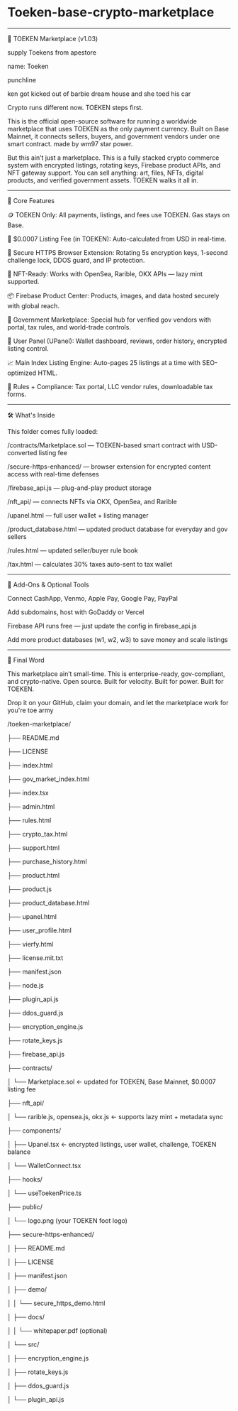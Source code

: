 # Toeken-base-crypto-marketplace
-----------------------------------------

🦶 TOEKEN Marketplace (v1.03)

supply Toekens from apestore 

name: Toeken 

punchline

ken got kicked out of barbie dream house and she toed his car 

Crypto runs different now. TOEKEN steps first.

This is the official open-source software for running a worldwide marketplace that uses TOEKEN as the only payment currency. Built on Base Mainnet, it connects sellers, buyers, and government vendors under one smart contract. made by wm97 star power.

But this ain’t just a marketplace. This is a fully stacked crypto commerce system with encrypted listings, rotating keys, Firebase product APIs, and NFT gateway support. You can sell anything: art, files, NFTs, digital products, and verified government assets. TOEKEN walks it all in.


---

🧠 Core Features

🪙 TOEKEN Only: All payments, listings, and fees use TOEKEN. Gas stays on Base.

💸 $0.0007 Listing Fee (in TOEKEN): Auto-calculated from USD in real-time.

🔐 Secure HTTPS Browser Extension: Rotating 5s encryption keys, 1-second challenge lock, DDOS guard, and IP protection.

🎨 NFT-Ready: Works with OpenSea, Rarible, OKX APIs — lazy mint supported.

📦 Firebase Product Center: Products, images, and data hosted securely with global reach.

🛃 Government Marketplace: Special hub for verified gov vendors with portal, tax rules, and world-trade controls.

👥 User Panel (UPanel): Wallet dashboard, reviews, order history, encrypted listing control.

📈 Main Index Listing Engine: Auto-pages 25 listings at a time with SEO-optimized HTML.

📜 Rules + Compliance: Tax portal, LLC vendor rules, downloadable tax forms.



---

🛠 What's Inside

This folder comes fully loaded:

/contracts/Marketplace.sol — TOEKEN-based smart contract with USD-converted listing fee

/secure-https-enhanced/ — browser extension for encrypted content access with real-time defenses

/firebase_api.js — plug-and-play product storage

/nft_api/ — connects NFTs via OKX, OpenSea, and Rarible

/upanel.html — full user wallet + listing manager

/product_database.html — updated product database for everyday and gov sellers

/rules.html — updated seller/buyer rule book

/tax.html — calculates 30% taxes auto-sent to tax wallet



---

🧩 Add-Ons & Optional Tools

Connect CashApp, Venmo, Apple Pay, Google Pay, PayPal

Add subdomains, host with GoDaddy or Vercel

Firebase API runs free — just update the config in firebase_api.js

Add more product databases (w1, w2, w3) to save money and scale listings



---

🦶 Final Word

This marketplace ain’t small-time. This is enterprise-ready, gov-compliant, and crypto-native. Open source. Built for velocity. Built for power. Built for TOEKEN.

Drop it on your GitHub, claim your domain, and let the marketplace work for you're toe army 


/toeken-marketplace/

├── README.md

├── LICENSE

├── index.html

├── gov_market_index.html

├── index.tsx

├── admin.html

├── rules.html

├── crypto_tax.html

├── support.html

├── purchase_history.html

├── product.html

├── product.js

├── product_database.html

├── upanel.html

├── user_profile.html

├── vierfy.html

├── license.mit.txt

├── manifest.json

├── node.js

├── plugin_api.js

├── ddos_guard.js

├── encryption_engine.js

├── rotate_keys.js

├── firebase_api.js

├── contracts/

│   └── Marketplace.sol ← updated for TOEKEN, Base Mainnet, $0.0007 listing fee

├── nft_api/

│   └── rarible.js, opensea.js, okx.js ← supports lazy mint + metadata sync

├── components/

│   ├── Upanel.tsx ← encrypted listings, user wallet, challenge, TOEKEN balance

│   └── WalletConnect.tsx

├── hooks/

│   └── useToekenPrice.ts

├── public/

│   └── logo.png (your TOEKEN foot logo)

├── secure-https-enhanced/

│   ├── README.md

│   ├── LICENSE

│   ├── manifest.json

│   ├── demo/

│   │   └── secure_https_demo.html

│   ├── docs/

│   │   └── whitepaper.pdf (optional)

│   └── src/

│       ├── encryption_engine.js

│       ├── rotate_keys.js

│       ├── ddos_guard.js

│       └── plugin_api.js
